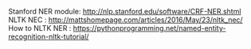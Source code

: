 
Stanford NER module: http://nlp.stanford.edu/software/CRF-NER.shtml
NLTK NEC : http://mattshomepage.com/articles/2016/May/23/nltk_nec/
How to NLTK NER : https://pythonprogramming.net/named-entity-recognition-nltk-tutorial/